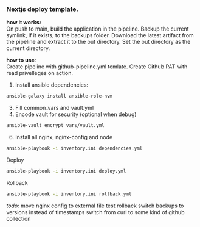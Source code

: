 ### Nextjs deploy template.
**how it works:** \
On push to main, build the application in the pipeline.
Backup the current symlink, if it exists, to the backups folder.
Download the latest artifact from the pipeline and extract it to the out directory.
Set the out directory as the current directory.

**how to use**: \
Create pipeline with github-pipeline.yml temlate.
Create Github PAT with read privelleges on action.

1. Install ansible dependencies:
```bash
ansible-galaxy install ansible-role-nvm
```
 
3. Fill common_vars and vault.yml
4. Encode vault for security (optional when debug)
```bash
ansible-vault encrypt vars/vault.yml
```
6. Install all nginx, nginx-config and node
```bash
ansible-playbook -i inventory.ini dependencies.yml
```

Deploy
```bash
ansible-playbook -i inventory.ini deploy.yml
```

Rollback
```bash
ansible-playbook -i inventory.ini rollback.yml
```

*todo:*
move nginx config to external file
test rollback
switch backups to versions instead of timestamps
switch from curl to some kind of github collection
